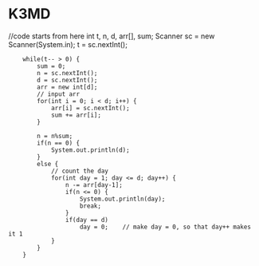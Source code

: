 # K3MD
//code starts from here
int t, n, d, arr[], sum;
		Scanner sc = new Scanner(System.in);
	    t = sc.nextInt();
	    
	    while(t-- > 0) {
	        sum = 0;
	        n = sc.nextInt();
	        d = sc.nextInt();
	        arr = new int[d];
	        // input arr
	        for(int i = 0; i < d; i++) {
	            arr[i] = sc.nextInt();
	            sum += arr[i];
	        }
	        
	        n = n%sum;
	        if(n == 0) {
	            System.out.println(d);
	        } 
	        else {
    	        // count the day
    	        for(int day = 1; day <= d; day++) {
    	            n -= arr[day-1];
    	            if(n <= 0) {
    	                System.out.println(day);
    	                break;
    	            }
    	            if(day == d)
    	                day = 0;    // make day = 0, so that day++ makes it 1
    	        }
	        }
	    }
